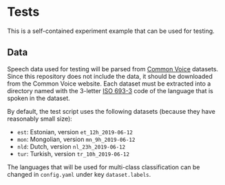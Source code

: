 # Tests

This is a self-contained experiment example that can be used for testing.

## Data

Speech data used for testing will be parsed from [Common Voice](https://voice.mozilla.org/en/datasets) datasets.
Since this repository does not include the data, it should be downloaded from the Common Voice website.
Each dataset must be extracted into a directory named with the 3-letter [ISO 693-3](https://iso639-3.sil.org/code_tables/639/data) code of the language that is spoken in the dataset.

By default, the test script uses the following datasets (because they have reasonably small size):

* `est`: Estonian, version `et_12h_2019-06-12`
* `mon`: Mongolian, version `mn_9h_2019-06-12`
* `nld`: Dutch, version `nl_23h_2019-06-12`
* `tur`: Turkish, version `tr_10h_2019-06-12`

The languages that will be used for multi-class classification can be changed in `config.yaml` under key `dataset.labels`.
